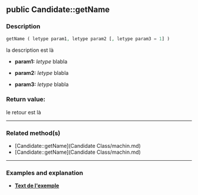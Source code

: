 ## public Candidate::getName

### Description    

```php
getName ( letype param1, letype param2 [, letype param3 = 1] )
```

la description
est là    
- **param1:** *letype* blabla

- **param2:** *letype* blabla

- **param3:** *letype* blabla



### Return value:   

le retour
est là


---------------------------------------

### Related method(s)      

* [Candidate::getName](Candidate Class/machin.md)    
* [Candidate::getName](Candidate Class/machin.md)    

---------------------------------------

### Examples and explanation

* **[Text de l'exemple](link)**    
